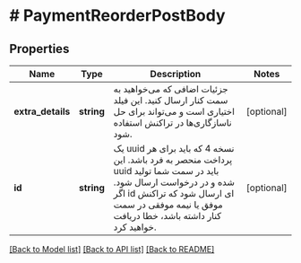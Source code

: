 # # PaymentReorderPostBody

## Properties

Name | Type | Description | Notes
------------ | ------------- | ------------- | -------------
**extra_details** | **string** | جزئیات اضافی که می‌خواهید به سمت کنار ارسال کنید. این فیلد اختیاری است و می‌تواند برای حل ناسازگاری‌ها در تراکنش استفاده شود. | [optional]
**id** | **string** | یک uuid نسخه 4 که باید برای هر پرداخت منحصر به فرد باشد. این uuid باید در سمت شما تولید شده و در درخواست ارسال شود. اگر id ای ارسال شود که تراکنش موفق یا نیمه موفقی در سمت کنار داشته باشد، خطا دریافت خواهید کرد. | [optional]

[[Back to Model list]](../../README.md#models) [[Back to API list]](../../README.md#endpoints) [[Back to README]](../../README.md)
